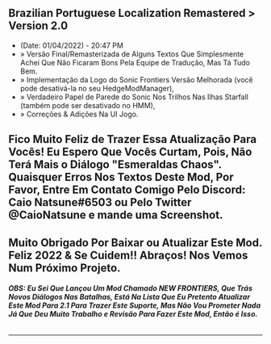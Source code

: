 ## Brazilian Portuguese Localization Remastered > Version 2.0
- (Date: 01/04/2022) - 20:47 PM
- » Versão Final/Remasterizada de Alguns Textos Que Simplesmente Achei Que Não Ficaram Bons Pela Equipe de Tradução, Mas Tá Tudo Bem. 
- » Implementação da Logo do Sonic Frontiers Versão Melhorada (você pode desativá-la no seu HedgeModManager), 
- » Verdadeiro Papel de Parede do Sonic Nos Trilhos Nas Ilhas Starfall (também pode ser desativado no HMM), 
- » Correções & Adições Na UI Jogo.

## Fico Muito Feliz de Trazer Essa Atualização Para Vocês! Eu Espero Que Vocês Curtam, Pois, Não Terá Mais o Diálogo "Esmeraldas Chaos". Quaisquer Erros Nos Textos Deste Mod, Por Favor, Entre Em Contato Comigo Pelo Discord: Caio Natsune#6503 ou Pelo Twitter @CaioNatsune e mande uma Screenshot.

## Muito Obrigado Por Baixar ou Atualizar Este Mod. Feliz 2022 & Se Cuidem!! Abraços! Nos Vemos Num Próximo Projeto.
###### **OBS: Eu Sei Que Lançou Um Mod Chamado NEW FRONTIERS, Que Trás Novos Diálogos Nas Batalhas, Está Na Lista Que Eu Pretento Atualizar Este Mod Para 2.1 Para Trazer Este Suporte, Mas Não Vou Prometer Nada Já Que Deu Muito Trabalho e Revisão Para Fazer Este Mod, Então é Isso.**
-----------------------------------------------------------------------------------------------


